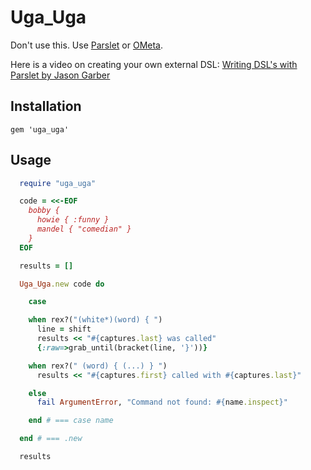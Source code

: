 
# Uga\_Uga

Don't use this.
Use [Parslet](http://kschiess.github.io/parslet/) or [OMeta](https://github.com/alexwarth/ometa-js).

Here is a video on creating your own external DSL:
[Writing DSL's with Parslet by Jason Garber](https://www.youtube.com/watch?v=ET_POMJNWNs)

## Installation

    gem 'uga_uga'

## Usage

```ruby
  require "uga_uga"

  code = <<-EOF
    bobby {
      howie { :funny }
      mandel { "comedian" }
    }
  EOF

  results = []

  Uga_Uga.new code do

    case

    when rex?("(white*)(word) { ")
      line = shift
      results << "#{captures.last} was called"
      {:raw=>grab_until(bracket(line, '}'))}

    when rex?(" (word) { (...) } ")
      results << "#{captures.first} called with #{captures.last}"

    else
      fail ArgumentError, "Command not found: #{name.inspect}"

    end # === case name

  end # === .new

  results

```
